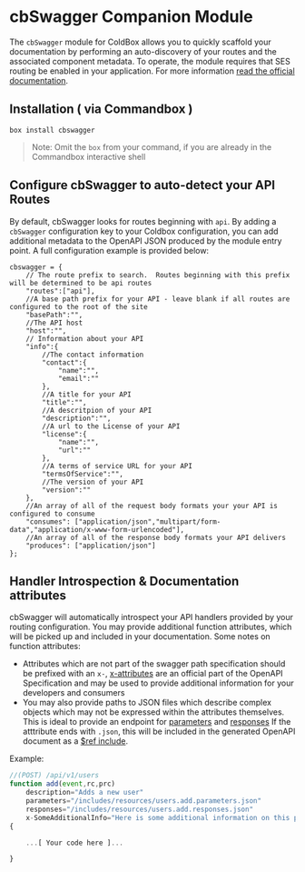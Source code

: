 # cbSwagger Companion Module

The `cbSwagger` module for ColdBox allows you to quickly scaffold your documentation by performing an auto-discovery of your routes and the associated component metadata. To operate, the module requires that SES routing be enabled in your application. For more information [read the official documentation](https://coldbox.ortusbooks.com/the-basics/routing/requirements/rewrite-rules).

## Installation \( via Commandbox \)

`box install cbswagger`

> Note: Omit the `box` from your command, if you are already in the Commandbox interactive shell

## Configure cbSwagger to auto-detect your API Routes

By default, cbSwagger looks for routes beginning with `api`. By adding a `cbSwagger` configuration key to your Coldbox configuration, you can add additional metadata to the OpenAPI JSON produced by the module entry point. A full configuration example is provided below:

```text
cbswagger = {
    // The route prefix to search.  Routes beginning with this prefix will be determined to be api routes
    "routes":["api"],
    //A base path prefix for your API - leave blank if all routes are configured to the root of the site
    "basePath":"",
    //The API host
    "host":"",
    // Information about your API
    "info":{
        //The contact information
        "contact":{
            "name":"",
            "email":""
        },
        //A title for your API
        "title":"",
        //A descritpion of your API
        "description":"",
        //A url to the License of your API
        "license":{
            "name":"",
            "url":""
        },
        //A terms of service URL for your API
        "termsOfService":"",
        //The version of your API
        "version":""
    },
    //An array of all of the request body formats your your API is configured to consume 
    "consumes": ["application/json","multipart/form-data","application/x-www-form-urlencoded"],
    //An array of all of the response body formats your API delivers
    "produces": ["application/json"]
};
```

## Handler Introspection & Documentation attributes

cbSwagger will automatically introspect your API handlers provided by your routing configuration. You may provide additional function attributes, which will be picked up and included in your documentation. Some notes on function attributes:

* Attributes which are not part of the swagger path specification should be prefixed with an `x-`, [x-attributes](https://github.com/OAI/OpenAPI-Specification/blob/OpenAPI.next/versions/3.0.md#specificationExtensions) are an official part of the OpenAPI Specification and may be used to provide additional information for your developers and consumers
* You may also provide paths to JSON files which describe complex objects which may not be expressed within the attributes themselves.  This is ideal to provide an endpoint for [parameters](https://github.com/OAI/OpenAPI-Specification/blob/OpenAPI.next/versions/3.0.0.md#parameterObject) and [responses](https://github.com/OAI/OpenAPI-Specification/blob/OpenAPI.next/versions/3.0.0.md#responseObject)  If the atttribute ends with `.json`, this will be included in the generated OpenAPI document as a [$ref include](https://github.com/OAI/OpenAPI-Specification/blob/OpenAPI.next/versions/3.0.0.md#pathItemObject).

Example:

```javascript
//(POST) /api/v1/users
function add(event,rc,prc)
    description="Adds a new user"
    parameters="/includes/resources/users.add.parameters.json"
    responses="/includes/resources/users.add.responses.json"
    x-SomeAdditionalInfo="Here is some additional information on this path"
{

    ...[ Your code here ]...

}
```

